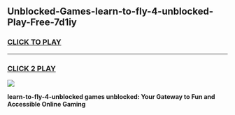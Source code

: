 
## Unblocked-Games-learn-to-fly-4-unblocked-Play-Free-7d1iy
<h3>
<a href="https://premium76.site?title=learn-to-fly-4-unblocked&ref=19M">CLICK TO PLAY</a></h3>
<hr>

<h3>
<a href="https://premium76.site?title=learn-to-fly-4-unblocked&ref=19M">CLICK 2 PLAY</a>
  
</h3>

<a href="https://premium76.site?title=learn-to-fly-4-unblocked&ref=19M"><img src="https://clearcache.store/games.png"></a>


**learn-to-fly-4-unblocked games unblocked: Your Gateway to Fun and Accessible Online Gaming**
